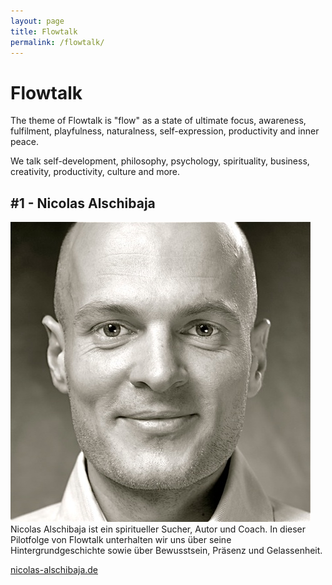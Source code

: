 ```yaml
---
layout: page
title: Flowtalk
permalink: /flowtalk/
---
```


# Flowtalk

The theme of Flowtalk is "flow" as a state of ultimate focus, awareness, fulfilment, playfulness, naturalness, self-expression, productivity and inner peace. 

We talk self-development, philosophy, psychology, spirituality, business, creativity, productivity, culture and more.

## #1 - Nicolas Alschibaja

<img src="episode-images/nicolas-alschibaja.jpg" class="ft-more-project-image" /> Nicolas Alschibaja ist ein spiritueller Sucher, Autor und Coach. In dieser Pilotfolge von Flowtalk unterhalten wir uns über seine Hintergrundgeschichte sowie über Bewusstsein, Präsenz und Gelassenheit.

[nicolas-alschibaja.de](http://nicolas-alschibaja.de)

<a href="https://itunes.apple.com/us/podcast/flowtalk/id1434968512?mt=2" style="display:inline-block;overflow:hidden;background:url(https://linkmaker.itunes.apple.com/assets/shared/badges/en-us/podcast-lrg.svg) no-repeat;width:133px;height:34px;background-size:contain;"></a>

<a href="https://www.youtube.com/channel/UCy3HpEO3Jr-iuvoEAFkpHVg" style="display:inline-block;overflow:hidden;background:url(youtube_logo.svg) no-repeat;width:133px;height:34px;background-size:contain;"></a>
